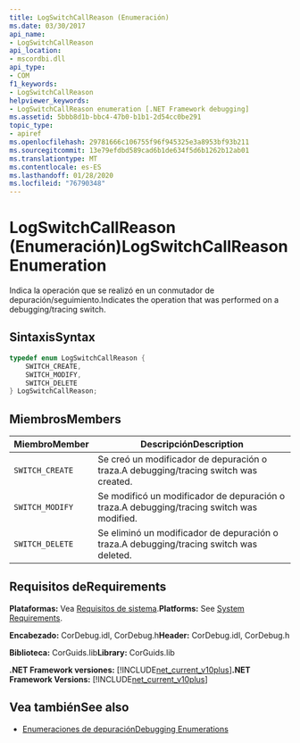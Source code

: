 ```yaml
---
title: LogSwitchCallReason (Enumeración)
ms.date: 03/30/2017
api_name:
- LogSwitchCallReason
api_location:
- mscordbi.dll
api_type:
- COM
f1_keywords:
- LogSwitchCallReason
helpviewer_keywords:
- LogSwitchCallReason enumeration [.NET Framework debugging]
ms.assetid: 5bbb8d1b-bbc4-47b0-b1b1-2d54cc0be291
topic_type:
- apiref
ms.openlocfilehash: 29781666c106755f96f945325e3a8953bf93b211
ms.sourcegitcommit: 13e79efdbd589cad6b1de634f5d6b1262b12ab01
ms.translationtype: MT
ms.contentlocale: es-ES
ms.lasthandoff: 01/28/2020
ms.locfileid: "76790348"
---
```

# <a name="logswitchcallreason-enumeration"></a><span data-ttu-id="e24d8-102">LogSwitchCallReason (Enumeración)</span><span class="sxs-lookup"><span data-stu-id="e24d8-102">LogSwitchCallReason Enumeration</span></span>
<span data-ttu-id="e24d8-103">Indica la operación que se realizó en un conmutador de depuración/seguimiento.</span><span class="sxs-lookup"><span data-stu-id="e24d8-103">Indicates the operation that was performed on a debugging/tracing switch.</span></span>  
  
## <a name="syntax"></a><span data-ttu-id="e24d8-104">Sintaxis</span><span class="sxs-lookup"><span data-stu-id="e24d8-104">Syntax</span></span>  
  
```cpp  
typedef enum LogSwitchCallReason {  
    SWITCH_CREATE,  
    SWITCH_MODIFY,  
    SWITCH_DELETE  
} LogSwitchCallReason;  
```  
  
## <a name="members"></a><span data-ttu-id="e24d8-105">Miembros</span><span class="sxs-lookup"><span data-stu-id="e24d8-105">Members</span></span>  
  
|<span data-ttu-id="e24d8-106">Miembro</span><span class="sxs-lookup"><span data-stu-id="e24d8-106">Member</span></span>|<span data-ttu-id="e24d8-107">Descripción</span><span class="sxs-lookup"><span data-stu-id="e24d8-107">Description</span></span>|  
|------------|-----------------|  
|`SWITCH_CREATE`|<span data-ttu-id="e24d8-108">Se creó un modificador de depuración o traza.</span><span class="sxs-lookup"><span data-stu-id="e24d8-108">A debugging/tracing switch was created.</span></span>|  
|`SWITCH_MODIFY`|<span data-ttu-id="e24d8-109">Se modificó un modificador de depuración o traza.</span><span class="sxs-lookup"><span data-stu-id="e24d8-109">A debugging/tracing switch was modified.</span></span>|  
|`SWITCH_DELETE`|<span data-ttu-id="e24d8-110">Se eliminó un modificador de depuración o traza.</span><span class="sxs-lookup"><span data-stu-id="e24d8-110">A debugging/tracing switch was deleted.</span></span>|  
  
## <a name="requirements"></a><span data-ttu-id="e24d8-111">Requisitos de</span><span class="sxs-lookup"><span data-stu-id="e24d8-111">Requirements</span></span>  
 <span data-ttu-id="e24d8-112">**Plataformas:** Vea [Requisitos de sistema](../../../../docs/framework/get-started/system-requirements.md).</span><span class="sxs-lookup"><span data-stu-id="e24d8-112">**Platforms:** See [System Requirements](../../../../docs/framework/get-started/system-requirements.md).</span></span>  
  
 <span data-ttu-id="e24d8-113">**Encabezado:** CorDebug.idl, CorDebug.h</span><span class="sxs-lookup"><span data-stu-id="e24d8-113">**Header:** CorDebug.idl, CorDebug.h</span></span>  
  
 <span data-ttu-id="e24d8-114">**Biblioteca:** CorGuids.lib</span><span class="sxs-lookup"><span data-stu-id="e24d8-114">**Library:** CorGuids.lib</span></span>  
  
 <span data-ttu-id="e24d8-115">**.NET Framework versiones:** [!INCLUDE[net_current_v10plus](../../../../includes/net-current-v10plus-md.md)]</span><span class="sxs-lookup"><span data-stu-id="e24d8-115">**.NET Framework Versions:** [!INCLUDE[net_current_v10plus](../../../../includes/net-current-v10plus-md.md)]</span></span>  
  
## <a name="see-also"></a><span data-ttu-id="e24d8-116">Vea también</span><span class="sxs-lookup"><span data-stu-id="e24d8-116">See also</span></span>

- [<span data-ttu-id="e24d8-117">Enumeraciones de depuración</span><span class="sxs-lookup"><span data-stu-id="e24d8-117">Debugging Enumerations</span></span>](debugging-enumerations.md)
